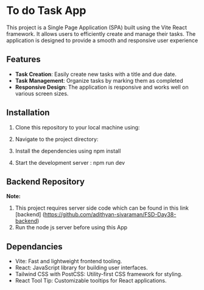 #  To do Task App

This project is a Single Page Application (SPA) built using the Vite React framework. It allows users to efficiently create and manage their tasks. The application is designed to provide a smooth and responsive user experience

## Features

- **Task Creation**: Easily create new tasks with a title and due date.
- **Task Management**: Organize tasks by marking them as completed
- **Responsive Design**: The application is responsive and works well on various screen sizes.

## Installation

1. Clone this repository to your local machine using:

2. Navigate to the project directory:

3. Install the dependencies using  npm install

4. Start the development server : npm run dev

## Backend Repository 

**Note:**
1. This project requires server side code which can be found in this link [backend] (https://github.com/adithyan-sivaraman/FSD-Day38-backend)
2. Run the node js server before using this App

## Dependancies

- Vite: Fast and lightweight frontend tooling.
- React: JavaScript library for building user interfaces.
- Tailwind CSS with PostCSS: Utility-first CSS framework for styling.
- React Tool Tip: Customizable tooltips for React applications.




